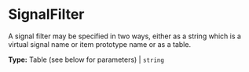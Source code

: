 # SignalFilter

A signal filter may be specified in two ways, either as a string which is a virtual signal name or item prototype name or as a table.

**Type:** Table (see below for parameters) | `string`

